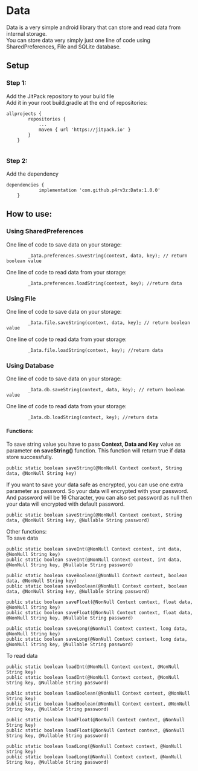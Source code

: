 # Data

Data is a very simple android library that can store and read data from internal storage.  
You can store data very simply just one line of code using SharedPreferences, File and SQLite database.

## Setup
### Step 1:  
Add the JitPack repository to your build file  
Add it in your root build.gradle at the end of repositories:
```
allprojects {
		repositories {
			...
			maven { url 'https://jitpack.io' }
		}
	}
  
```
### Step 2:  
Add the dependency  
```
dependencies {
	        implementation 'com.github.p4rv3z:Data:1.0.0'
	}
```

## How to use:

### Using SharedPreferences
One line of code to save data on your storage:
```
        _Data.preferences.saveString(context, data, key); // return boolean value
```

One line of code to read data from your storage:
```
        _Data.preferences.loadString(context, key); //return data
```

### Using File
One line of code to save data on your storage:
```
        _Data.file.saveString(context, data, key); // return boolean value
```

One line of code to read data from your storage:
```
        _Data.file.loadString(context, key); //return data
```

### Using Database
One line of code to save data on your storage:
```
        _Data.db.saveString(context, data, key); // return boolean value
```

One line of code to read data from your storage:
```
        _Data.db.loadString(context, key); //return data
```


#### Functions:
To save string value you have to pass **Context, Data and Key** value as parameter **on saveString()** function. This function will return true if data store successfully.
```
public static boolean saveString(@NonNull Context context, String data, @NonNull String key)
```
If you want to save your data safe as encrypted, you can use one extra parameter as password. So your data will encrypted with your password. And password will be 16 Character, you can also set password as null then your data will encrypted with default password.  
```
public static boolean saveString(@NonNull Context context, String data, @NonNull String key, @Nullable String password)
```

Other functions:  
To save data
```
public static boolean saveInt(@NonNull Context context, int data, @NonNull String key)
public static boolean saveInt(@NonNull Context context, int data, @NonNull String key, @Nullable String password)

public static boolean saveBoolean(@NonNull Context context, boolean data, @NonNull String key) 
public static boolean saveBoolean(@NonNull Context context, boolean data, @NonNull String key, @Nullable String password)

public static boolean saveFloat(@NonNull Context context, float data, @NonNull String key)
public static boolean saveFloat(@NonNull Context context, float data, @NonNull String key, @Nullable String password)

public static boolean saveLong(@NonNull Context context, long data, @NonNull String key)
public static boolean saveLong(@NonNull Context context, long data, @NonNull String key, @Nullable String password)
```

To read data
```
public static boolean loadInt(@NonNull Context context, @NonNull String key)
public static boolean loadInt(@NonNull Context context, @NonNull String key, @Nullable String password)

public static boolean loadBoolean(@NonNull Context context, @NonNull String key) 
public static boolean loadBoolean(@NonNull Context context, @NonNull String key, @Nullable String password)

public static boolean loadFloat(@NonNull Context context, @NonNull String key)
public static boolean loadFloat(@NonNull Context context, @NonNull String key, @Nullable String password)

public static boolean loadLong(@NonNull Context context, @NonNull String key)
public static boolean loadLong(@NonNull Context context, @NonNull String key, @Nullable String password)
```
